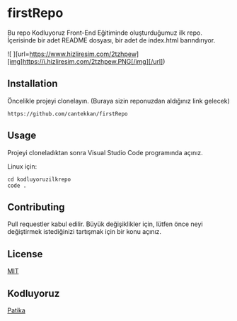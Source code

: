 # firstRepo
Bu repo Kodluyoruz Front-End Eğitiminde oluşturduğumuz ilk repo. İçerisinde bir adet README dosyası, bir adet de index.html barındırıyor.


![  ][url=https://www.hizliresim.com/2tzhpew][img]https://i.hizliresim.com/2tzhpew.PNG[/img][/url])

## Installation

Öncelikle projeyi clonelayın. (Buraya sizin reponuzdan aldığınız link gelecek)

```
https://github.com/cantekkan/firstRepo

```

## Usage

Projeyi cloneladıktan sonra Visual Studio Code programında açınız.

Linux için:

```
cd kodluyoruzilkrepo
code .
```

## Contributing

Pull requestler kabul edilir. Büyük değişiklikler için, lütfen önce neyi değiştirmek istediğinizi tartışmak için bir konu açınız.

## License

[MIT](https://choosealicense.com/licenses/mit/)

## Kodluyoruz
[Patika](https://www.patika.dev/tr)
